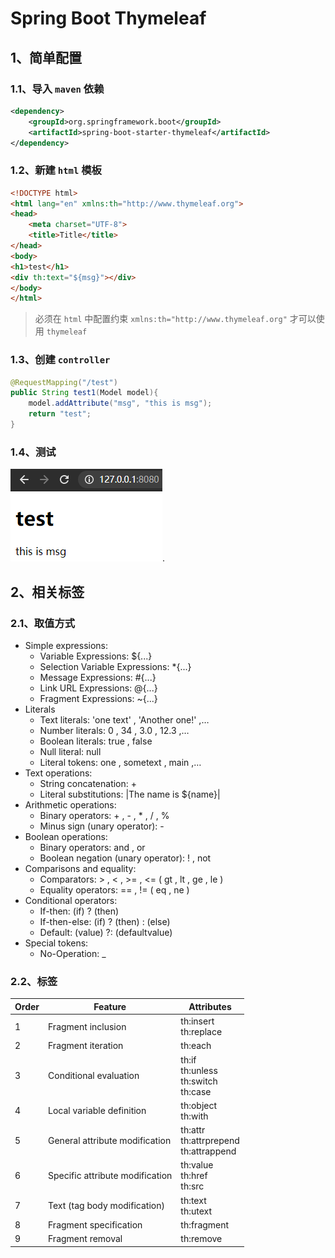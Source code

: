 # Spring Boot Thymeleaf

## 1、简单配置

### 1.1、导入 `maven` 依赖

```xml
<dependency>
    <groupId>org.springframework.boot</groupId>
    <artifactId>spring-boot-starter-thymeleaf</artifactId>
</dependency>
```

### 1.2、新建 `html` 模板

```html
<!DOCTYPE html>
<html lang="en" xmlns:th="http://www.thymeleaf.org">
<head>
    <meta charset="UTF-8">
    <title>Title</title>
</head>
<body>
<h1>test</h1>
<div th:text="${msg}"></div>
</body>
</html>
```

> 必须在 `html` 中配置约束 `xmlns:th="http://www.thymeleaf.org"` 才可以使用 `thymeleaf` 

### 1.3、创建 `controller` 

```java
@RequestMapping("/test")
public String test1(Model model){
    model.addAttribute("msg", "this is msg");
    return "test";
}
```

### 1.4、测试

![image-20200718181838224](photo\10、thymeleaf测试（4）.png).

## 2、相关标签

### 2.1、取值方式

- Simple expressions:
  - Variable Expressions: ${...}
  - Selection Variable Expressions: *{...}
  - Message Expressions: #{...}
  - Link URL Expressions: @{...}
  - Fragment Expressions: ~{...}
- Literals
  - Text literals: 'one text' , 'Another one!' ,…
  - Number literals: 0 , 34 , 3.0 , 12.3 ,…
  - Boolean literals: true , false
  - Null literal: null
  - Literal tokens: one , sometext , main ,…
- Text operations:
  - String concatenation: +
  - Literal substitutions: |The name is ${name}|
- Arithmetic operations:
  - Binary operators: + , - , * , / , %
  - Minus sign (unary operator): -
- Boolean operations:
  - Binary operators: and , or
  - Boolean negation (unary operator): ! , not
- Comparisons and equality:
  - Comparators: > , < , >= , <= ( gt , lt , ge , le )
  - Equality operators: == , != ( eq , ne )
- Conditional operators:
  - If-then: (if) ? (then)
  - If-then-else: (if) ? (then) : (else)
  - Default: (value) ?: (defaultvalue)
- Special tokens:
  - No-Operation: _

### 2.2、标签

| Order | Feature                         | Attributes                                    |
| ----- | ------------------------------- | --------------------------------------------- |
| 1     | Fragment inclusion              | th:insert<br/>th:replace                      |
| 2     | Fragment iteration              | th:each                                       |
| 3     | Conditional evaluation          | th:if<br/>th:unless<br/>th:switch<br/>th:case |
| 4     | Local variable definition       | th:object<br/>th:with                         |
| 5     | General attribute modification  | th:attr<br/>th:attrprepend<br/>th:attrappend  |
| 6     | Specific attribute modification | th:value<br/>th:href<br/>th:src               |
| 7     | Text (tag body modification)    | th:text<br/>th:utext                          |
| 8     | Fragment specification          | th:fragment                                   |
| 9     | Fragment removal                | th:remove                                     |



